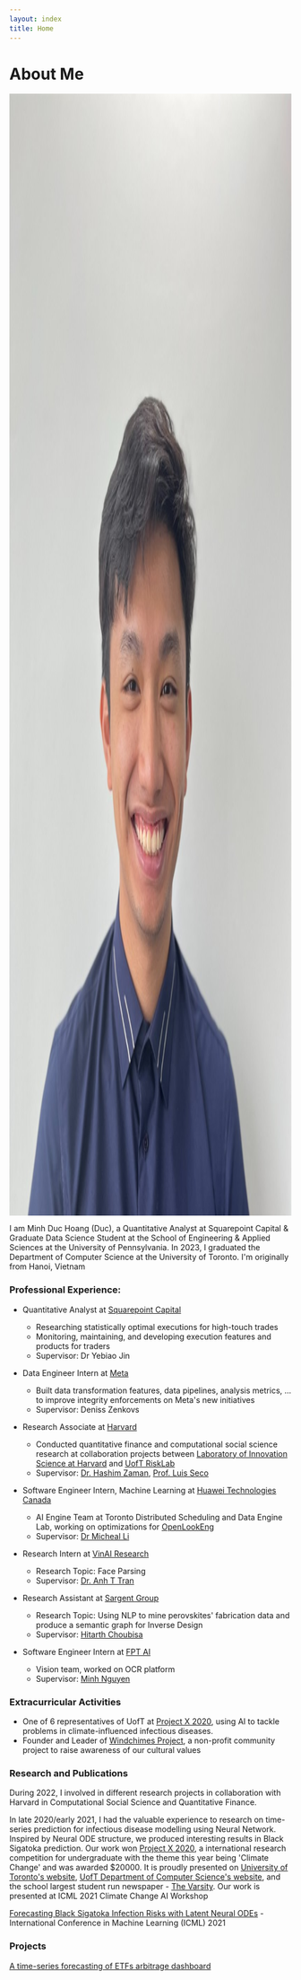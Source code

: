 ```yaml
---
layout: index
title: Home
---
```

# About Me 
<img alt="A picture of me" src="./ava.jpeg" style="height: 50vh; display: block; margin: 1em auto;">
I am Minh Duc Hoang (Duc), a Quantitative Analyst at Squarepoint Capital & Graduate Data Science Student at the School of Engineering & Applied Sciences at the University of Pennsylvania. In 2023, I graduated the Department of Computer Science at the University of Toronto. I'm originally from Hanoi, Vietnam <br/> 

### Professional Experience:
+ Quantitative Analyst at [Squarepoint Capital](https://www.squarepoint-capital.com/)
	- Researching statistically optimal executions for high-touch trades
	- Monitoring, maintaining, and developing execution features and products for traders
	- Supervisor: Dr Yebiao Jin

+ Data Engineer Intern at [Meta](https://about.meta.com/?utm_source=about.facebook.com&utm_medium=redirect)
	- Built data transformation features, data pipelines, analysis metrics, ... to improve integrity enforcements on Meta's new initiatives
	- Supervisor: Deniss Zenkovs

+ Research Associate at [Harvard](https://www.harvard.edu/)
	-  Conducted quantitative finance and computational social science research at collaboration projects between [Laboratory of Innovation Science at Harvard](https://lish.harvard.edu/) and [UofT RiskLab](https://www.risklab.ca/)
	-  Supervisor: [Dr. Hashim Zaman](https://lish.harvard.edu/people/hashim-zaman), [Prof. Luis Seco](https://seco.risklab.ca/)
+ Software Engineer Intern, Machine Learning at [Huawei Technologies Canada](https://www.huawei.com/)
	- AI Engine Team at Toronto Distributed Scheduling and Data Engine Lab, working on optimizations for [OpenLookEng](https://openlookeng.io/docs/docs/overview.html)
	- Supervisor: [Dr Micheal Li](https://ca.linkedin.com/in/michael-l-72519124)
+ Research Intern at [VinAI Research](https://www.vinai.io/)
	- Research Topic: Face Parsing
	- Supervisor: [Dr. Anh T Tran](https://sites.google.com/site/anhttranusc/)
+ Research Assistant at [Sargent Group](https://light.utoronto.ca/)
	- Research Topic: Using NLP to mine perovskites' fabrication data and produce a semantic graph for Inverse Design
	- Supervisor: [Hitarth Choubisa](https://www.linkedin.com/in/choubisa/)
+ Software Engineer Intern at [FPT AI](https://fpt.ai/)
	- Vision team, worked on OCR platform
	- Supervisor: [Minh Nguyen](https://www.linkedin.com/in/minhnd3796/)

### Extracurricular Activities
+ One of 6 representatives of UofT at [Project X 2020](https://www.projectx2020.com/), using AI to tackle problems in climate-influenced infectious diseases. 
+ Founder and Leader of [Windchimes Project](https://www.facebook.com/windchimesproject/), a non-profit community project to raise awareness of our cultural values

### Research and Publications

During 2022, I involved in different research projects in collaboration with Harvard in Computational Social Science and Quantitative Finance.


In late 2020/early 2021, I had the valuable experience to research on time-series prediction for infectious disease modelling using Neural Network. Inspired by Neural ODE structure, we produced interesting results in Black Sigatoka prediction. Our work won [Project X 2020](https://www.projectx2020.com/), a international research competition for undergraduate with the theme this year being 'Climate Change' and was awarded $20000. It is proudly presented on [University of Toronto's website](https://www.utoronto.ca/news/prize-winning-u-t-student-team-uses-ai-beat-banana-blight), [UofT Department of Computer Science's website](https://web.cs.toronto.edu/news-events/news/how-to-beat-banana-blight-prize-winning-u-of-t-student-team-turns-to-novel-neural-network), and the school largest student run newspaper - [The Varsity](https://thevarsity.ca/2021/01/31/u-of-t-ai-conference-highlights-use-of-machine-learning-to-address-the-climate-crisis/?fbclid=IwAR1SEmYQSDbnNUrBu8yMl_rB-3I5QrvJ0uf3Yrs3UuzDxHq0wMNTkIPask0). Our work is presented at ICML 2021 Climate Change AI Workshop

[Forecasting Black Sigatoka Infection Risks with Latent Neural ODEs](https://arxiv.org/abs/2012.00752) - International Conference in Machine Learning (ICML) 2021


### Projects

[A time-series forecasting of ETFs arbitrage dashboard](https://minhduchoang301.github.io/two-and-a-half/)
